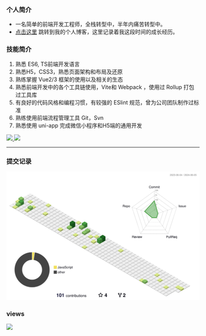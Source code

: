 ### 个人简介
- 一名简单的前端开发工程师，全栈转型中，半年内痛苦转型中。
- [点击这里](https://crazystudent13.cn/) 跳转到我的个人博客，这里记录着我这段时间的成长经历。

### 技能简介
1. 熟悉 ES6, TS前端开发语言
2. 熟悉H5，CSS3，熟悉页面架构和布局及还原
3. 熟练掌握 Vue2/3 框架的使用以及相关的生态
4. 熟悉前端开发中的各个工具链使用，Vite和 Webpack ，使用过 Rollup 打包过工具库 
5. 有良好的代码风格和编程习惯，有较强的 ESlint 规范，曾为公司团队制作过标准
6. 熟练使用前端流程管理工具 Git，Svn
7. 熟悉使用 uni-app  完成微信小程序和H5端的通用开发

<div>
<a href="https://github.com/CrazyStudent13">
  <img height="160" src="https://github-readme-stats.vercel.app/api?username=CrazyStudent13&show_icons=true&theme=radical"/>
</a>

<a href="https://github.com/CrazyStudent13">
  <img height="160" src="https://github-readme-stats.vercel.app/api/top-langs/?username=CrazyStudent13&layout=compact&theme=Gradient&bg_color=30,ff758c,e4efe9&text_color=black&title_color=29323c"/>
</a>
</div>  

---
### 提交记录
![Personal 3D Metrics](./profile-3d-contrib/profile-green-animate.svg)

### views
![](https://komarev.com/ghpvc/?username=CrazyStudent13)



